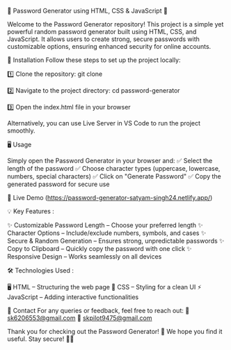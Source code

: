 🚀 Password Generator using HTML, CSS & JavaScript 🔐

Welcome to the Password Generator repository! This project is a simple yet powerful random password generator built using HTML, CSS, and JavaScript. It allows users to create strong, secure passwords with customizable options, ensuring enhanced security for online accounts.

🔧 Installation
Follow these steps to set up the project locally:

1️⃣ Clone the repository:
git clone <repository-url>

2️⃣ Navigate to the project directory:
cd password-generator

3️⃣ Open the index.html file in your browser

Alternatively, you can use Live Server in VS Code to run the project smoothly.

🖥️ Usage

Simply open the Password Generator in your browser and:
✅ Select the length of the password
✅ Choose character types (uppercase, lowercase, numbers, special characters)
✅ Click on "Generate Password"
✅ Copy the generated password for secure use

🔗 Live Demo (https://password-generator-satyam-singh24.netlify.app/)

💡 Key Features : 

✨ Customizable Password Length – Choose your preferred length
✨ Character Options – Include/exclude numbers, symbols, and cases
✨ Secure & Random Generation – Ensures strong, unpredictable passwords
✨ Copy to Clipboard – Quickly copy the password with one click
✨ Responsive Design – Works seamlessly on all devices

🛠️ Technologies Used : 

🖥 HTML – Structuring the web page
🎨 CSS – Styling for a clean UI
⚡ JavaScript – Adding interactive functionalities

📧 Contact
For any queries or feedback, feel free to reach out:
📩 sk6206553@gmail.com
📩 skpilot9475@gmail.com

Thank you for checking out the Password Generator! 🚀 We hope you find it useful. Stay secure! 🔐💡
